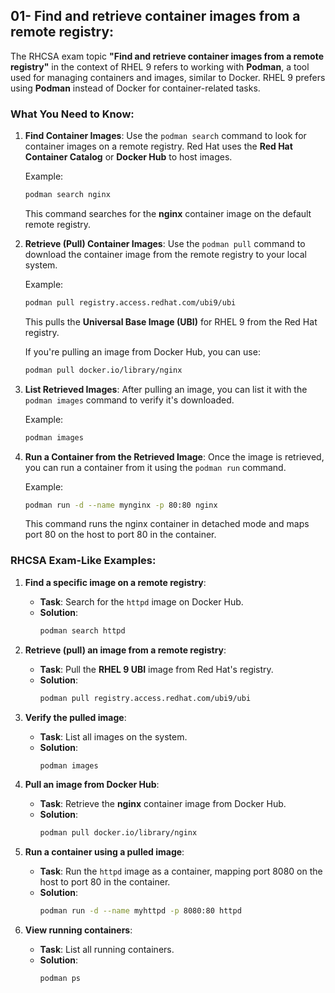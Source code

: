 ## 01- Find and retrieve container images from a remote registry:

The RHCSA exam topic **"Find and retrieve container images from a remote registry"** in the context of RHEL 9 refers to working with **Podman**, a tool used for managing containers and images, similar to Docker. RHEL 9 prefers using **Podman** instead of Docker for container-related tasks.

### **What You Need to Know:**

1. **Find Container Images**:
   Use the `podman search` command to look for container images on a remote registry. Red Hat uses the **Red Hat Container Catalog** or **Docker Hub** to host images.

   Example:
   ```bash
   podman search nginx
   ```
   This command searches for the **nginx** container image on the default remote registry.

2. **Retrieve (Pull) Container Images**:
   Use the `podman pull` command to download the container image from the remote registry to your local system.

   Example:
   ```bash
   podman pull registry.access.redhat.com/ubi9/ubi
   ```
   This pulls the **Universal Base Image (UBI)** for RHEL 9 from the Red Hat registry.

   If you're pulling an image from Docker Hub, you can use:
   ```bash
   podman pull docker.io/library/nginx
   ```

3. **List Retrieved Images**:
   After pulling an image, you can list it with the `podman images` command to verify it's downloaded.

   Example:
   ```bash
   podman images
   ```

4. **Run a Container from the Retrieved Image**:
   Once the image is retrieved, you can run a container from it using the `podman run` command.

   Example:
   ```bash
   podman run -d --name mynginx -p 80:80 nginx
   ```
   This command runs the nginx container in detached mode and maps port 80 on the host to port 80 in the container.

### **RHCSA Exam-Like Examples**:

1. **Find a specific image on a remote registry**:
   - **Task**: Search for the `httpd` image on Docker Hub.
   - **Solution**:
     ```bash
     podman search httpd
     ```

2. **Retrieve (pull) an image from a remote registry**:
   - **Task**: Pull the **RHEL 9 UBI** image from Red Hat's registry.
   - **Solution**:
     ```bash
     podman pull registry.access.redhat.com/ubi9/ubi
     ```

3. **Verify the pulled image**:
   - **Task**: List all images on the system.
   - **Solution**:
     ```bash
     podman images
     ```

4. **Pull an image from Docker Hub**:
   - **Task**: Retrieve the **nginx** container image from Docker Hub.
   - **Solution**:
     ```bash
     podman pull docker.io/library/nginx
     ```

5. **Run a container using a pulled image**:
   - **Task**: Run the `httpd` image as a container, mapping port 8080 on the host to port 80 in the container.
   - **Solution**:
     ```bash
     podman run -d --name myhttpd -p 8080:80 httpd
     ```

6. **View running containers**:
   - **Task**: List all running containers.
   - **Solution**:
     ```bash
     podman ps
     ```
